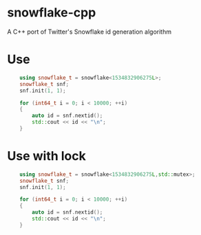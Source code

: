 # snowflake-cpp
A C++ port of Twitter's Snowflake id generation algorithm

# Use
```cpp
    using snowflake_t = snowflake<1534832906275L>;
    snowflake_t snf;
    snf.init(1, 1);

    for (int64_t i = 0; i < 10000; ++i)
    {
        auto id = snf.nextid();
        std::cout << id << "\n";
    }
```

# Use with lock
```cpp
    using snowflake_t = snowflake<1534832906275L,std::mutex>;
    snowflake_t snf;
    snf.init(1, 1);

    for (int64_t i = 0; i < 10000; ++i)
    {
        auto id = snf.nextid();
        std::cout << id << "\n";
    }
```


